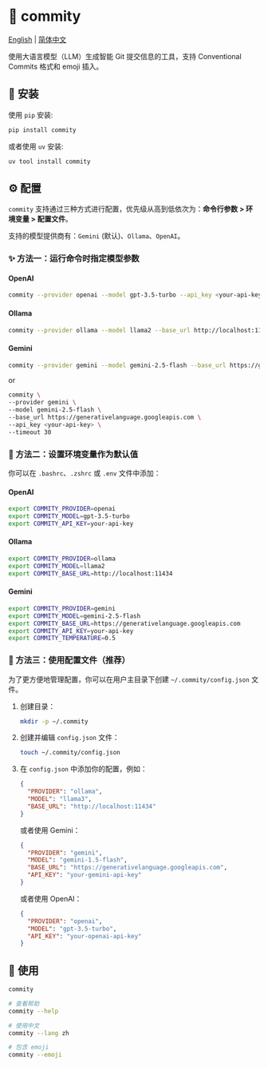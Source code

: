 # 🤖 commity

[English](README.md) | [简体中文](README.zh.md)

使用大语言模型（LLM）生成智能 Git 提交信息的工具，支持 Conventional Commits 格式和 emoji 插入。

## 🔧 安装

使用 `pip` 安装:
```bash
pip install commity
```

或者使用 `uv` 安装:
```bash
uv tool install commity
```

## ⚙️ 配置

`commity` 支持通过三种方式进行配置，优先级从高到低依次为：**命令行参数 > 环境变量 > 配置文件**。

支持的模型提供商有：`Gemini` (默认)、`Ollama`、`OpenAI`。

### ✨ 方法一：运行命令时指定模型参数

#### OpenAI

```Bash
commity --provider openai --model gpt-3.5-turbo --api_key <your-api-key>
```

#### Ollama

```Bash
commity --provider ollama --model llama2 --base_url http://localhost:11434
```

#### Gemini

```Bash
commity --provider gemini --model gemini-2.5-flash --base_url https://generativelanguage.googleapis.com --api_key <your-api-key> --timeout 30
```

or

```Bash
commity \
--provider gemini \
--model gemini-2.5-flash \
--base_url https://generativelanguage.googleapis.com \
--api_key <your-api-key> \
--timeout 30
```

### 🌱 方法二：设置环境变量作为默认值

你可以在 `.bashrc`、`.zshrc` 或 `.env` 文件中添加：

#### OpenAI

```Bash
export COMMITY_PROVIDER=openai
export COMMITY_MODEL=gpt-3.5-turbo
export COMMITY_API_KEY=your-api-key
```

#### Ollama

```Bash
export COMMITY_PROVIDER=ollama
export COMMITY_MODEL=llama2
export COMMITY_BASE_URL=http://localhost:11434
```

#### Gemini

```Bash
export COMMITY_PROVIDER=gemini
export COMMITY_MODEL=gemini-2.5-flash
export COMMITY_BASE_URL=https://generativelanguage.googleapis.com
export COMMITY_API_KEY=your-api-key
export COMMITY_TEMPERATURE=0.5
```

### 📝 方法三：使用配置文件（推荐）

为了更方便地管理配置，你可以在用户主目录下创建 `~/.commity/config.json` 文件。

1. 创建目录：

   ```bash
   mkdir -p ~/.commity
   ```

2. 创建并编辑 `config.json` 文件：

   ```bash
   touch ~/.commity/config.json
   ```

3. 在 `config.json` 中添加你的配置，例如：

   ```json
   {
     "PROVIDER": "ollama",
     "MODEL": "llama3",
     "BASE_URL": "http://localhost:11434"
   }
   ```

   或者使用 Gemini：

   ```json
   {
     "PROVIDER": "gemini",
     "MODEL": "gemini-1.5-flash",
     "BASE_URL": "https://generativelanguage.googleapis.com",
     "API_KEY": "your-gemini-api-key"
   }
   ```

   或者使用 OpenAI：

   ```json
   {
     "PROVIDER": "openai",
     "MODEL": "gpt-3.5-turbo",
     "API_KEY": "your-openai-api-key"
   }
   ```

## 🚀 使用

```Bash
commity

# 查看帮助
commity --help

# 使用中文
commity --lang zh

# 包含 emoji
commity --emoji
